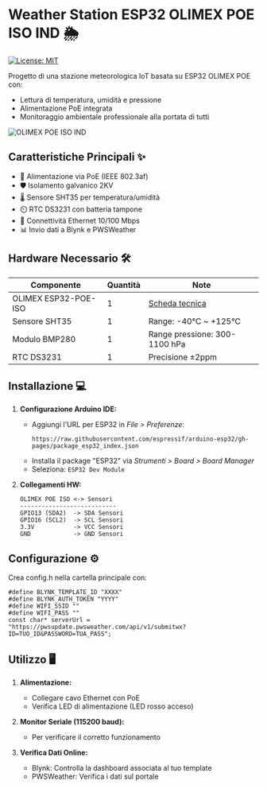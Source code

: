 # Weather Station ESP32 OLIMEX POE ISO IND 🌦️

[![License: MIT](https://img.shields.io/badge/License-MIT-yellow.svg)](https://opensource.org/licenses/MIT)

Progetto di una stazione meteorologica IoT basata su ESP32 OLIMEX POE con:
- Lettura di temperatura, umidità e pressione
- Alimentazione PoE integrata
- Monitoraggio ambientale professionale alla portata di tutti

![OLIMEX POE ISO IND](https://www.olimex.com/Products/IoT/ESP32/ESP32-POE-ISO/resources/ESP32-POE-ISO-03.jpg)

## Caratteristiche Principali ✨
- 🔌 Alimentazione via PoE (IEEE 802.3af)
- 🛡️ Isolamento galvanico 2KV
- 🌡️ Sensore SHT35 per temperatura/umidità
- ⏲️ RTC DS3231 con batteria tampone
- 📡 Connettività Ethernet 10/100 Mbps
- 📊 Invio dati a Blynk e PWSWeather

## Hardware Necessario 🛠️
| Componente | Quantità | Note |
|------------|----------|------|
| OLIMEX ESP32-POE-ISO | 1 | [Scheda tecnica](https://www.olimex.com/Products/IoT/ESP32/ESP32-POE-ISO/) |
| Sensore SHT35 | 1 | Range: -40°C ~ +125°C |
| Modulo BMP280 | 1 | Range pressione: 300-1100 hPa |
| RTC DS3231 | 1 | Precisione ±2ppm |

## Installazione 💻
1. **Configurazione Arduino IDE:**
   - Aggiungi l'URL per ESP32 in *File > Preferenze*:
     ```
     https://raw.githubusercontent.com/espressif/arduino-esp32/gh-pages/package_esp32_index.json
     ```
   - Installa il package "ESP32" via *Strumenti > Board > Board Manager*
   - Seleziona: `ESP32 Dev Module`

2. **Collegamenti HW:**
   ```plaintext
   OLIMEX POE ISO <-> Sensori
   ---------------------------
   GPIO13 (SDA2)  -> SDA Sensori
   GPIO16 (SCL2)  -> SCL Sensori
   3.3V           -> VCC Sensori
   GND            -> GND Sensori

## Configurazione ⚙️
  Crea config.h nella cartella principale con:
  
  ```
  #define BLYNK_TEMPLATE_ID "XXXX"
  #define BLYNK_AUTH_TOKEN "YYYY"
  #define WIFI_SSID ""
  #define WIFI_PASS ""
  const char* serverUrl = "https://pwsupdate.pwsweather.com/api/v1/submitwx?ID=TUO_ID&PASSWORD=TUA_PASS";
  ```

## Utilizzo 🖥️
1. **Alimentazione:**
    - Collegare cavo Ethernet con PoE
    - Verifica LED di alimentazione (LED rosso acceso)

2. **Monitor Seriale (115200 baud):**
    - Per verificare il corretto funzionamento

3. **Verifica Dati Online:**
    - Blynk: Controlla la dashboard associata al tuo template
    - PWSWeather: Verifica i dati sul portale
